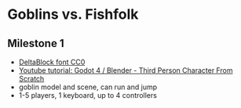 # Goblins vs. Fishfolk

## Milestone 1

- [DeltaBlock font CC0](https://www.fontspace.com/delta-block-font-f108775)
- [Youtube tutorial: Godot 4 / Blender - Third Person Character From Scratch](https://youtu.be/VasHZZyPpYU?si=uVCYltNUYqa3C8hG)
- goblin model and scene, can run and jump
- 1-5 players, 1 keyboard, up to 4 controllers
